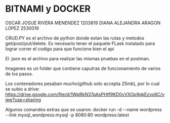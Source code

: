 # BITNAMI y DOCKER
OSCAR JOSUE RIVERA MENENDEZ 1203819
DIANA ALEJANDRA ARAGON LOPEZ 2530019


CRUD.PY es el archivo de python donde estan las rutas y metodos get/post/put/delete. Es necesario tener el paquete FLask instalado para lograr correr el codigo para que funcione bien el api

El .json es el archivo para realizar las mismas pruebas en el postman.

Imagenes es un folder que contiene caputras de funcionamiento de varios de los pasos.

Los contenedores pesaban mucho(github solo accepta 25mb), por lo cual se subio a drive: https://drive.google.com/file/d/1WpRkN37pAsPHtf9KD0vVXOp9gkEzvo6C/view?usp=sharing

Algunos comandos extras que se usaron: docker run -d --name wordpress --link mysql_wordpress:mysql -p 8080:80 wordpress:latest

